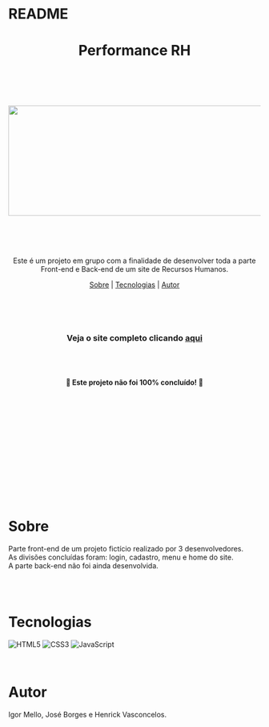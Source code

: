 # README

<h1 align="center">Performance RH</h1><br><br><br>



<h3 align="center">
  <img src="/img/performance-bg.png" style="width: 600px; height: 220px; align-items: center; justify-content: center; margin: auto; display: block;">
</h3><br><br><br>

<p align="center">Este é um projeto em grupo com a finalidade de desenvolver toda a parte Front-end e Back-end de um site de Recursos Humanos.</p>

<p align="center">
        <a href="#sobre">Sobre</a> |
        <a href="#tecnologias">Tecnologias</a> |
        <a href="#autor">Autor</a> 
</p><br><br><br>

<h3 align="center">Veja o site completo clicando <a target="_blank" href="https://performance-rh.netlify.app/">aqui</a></h3><br><br>

<h4 align="center">🚧 Este projeto não foi 100% concluído! 🚧</h4><br><br><br><br><br><br><br><br><br><br><br><br>

# Sobre
<p>Parte front-end de um projeto fictício realizado por 3 desenvolvedores.<br>
  As divisões concluídas foram: login, cadastro, menu e home do site.<br>
  A parte back-end não foi ainda desenvolvida.</p><br>

<br>

# Tecnologias
![HTML5](https://img.shields.io/badge/html5-%23E34F26.svg?style=for-the-badge&logo=html5&logoColor=white)
![CSS3](https://img.shields.io/badge/css3-%231572B6.svg?style=for-the-badge&logo=css3&logoColor=white)
![JavaScript](https://img.shields.io/badge/javascript-%23323330.svg?style=for-the-badge&logo=javascript&logoColor=%23F7DF1E)
  
<br>

# Autor
<p>Igor Mello, José Borges e Henrick Vasconcelos.</p>


